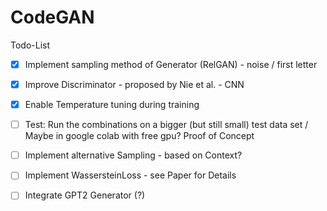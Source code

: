 # CodeGAN

Todo-List

- [x] Implement sampling method of Generator (RelGAN) - noise / first letter
- [x] Improve Discriminator - proposed by Nie et al. - CNN
- [x] Enable Temperature tuning during training
- [ ] Test: Run the combinations on a bigger (but still small) test data set / Maybe in google colab with free gpu? Proof of Concept
- [ ] Implement alternative Sampling - based on Context? 
- [ ] Implement WassersteinLoss - see Paper for Details
- [ ] Integrate GPT2 Generator (?)





